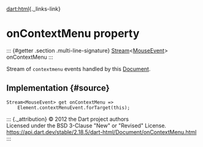 [dart:html](../../dart-html/dart-html-library){._links-link}

onContextMenu property
======================

::: {#getter .section .multi-line-signature}
[Stream](../../dart-async/stream-class)\<[MouseEvent](../mouseevent-class)\>
onContextMenu
:::

Stream of `contextmenu` events handled by this
[Document](../document-class).

Implementation {#source}
--------------

``` {.language-dart data-language="dart"}
Stream<MouseEvent> get onContextMenu =>
    Element.contextMenuEvent.forTarget(this);
```

::: {._attribution}
© 2012 the Dart project authors\
Licensed under the BSD 3-Clause \"New\" or \"Revised\" License.\
<https://api.dart.dev/stable/2.18.5/dart-html/Document/onContextMenu.html>
:::
